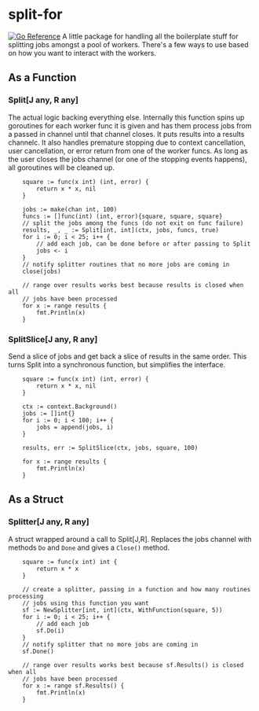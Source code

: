 # split-for
[![Go Reference](https://pkg.go.dev/badge/badge/github.com/tannerhat/split-for.svg)](https://pkg.go.dev/github.com/tannerhat/split-for)
A little package for handling all the boilerplate stuff for splitting jobs amongst a pool of workers. There's a few ways to use based on how you want to interact with the workers.
## As a Function
### Split[J any, R any]
The actual logic backing everything else. Internally this function spins up goroutines for each worker func it is given and has them process jobs from a passed in channel until that channel closes. It puts results into a results channelc. It also handles premature stopping due to context cancellation, user cancellation, or error return from one of the worker funcs. As long as the user closes the jobs channel (or one of the stopping events happens), all goroutines will be cleaned up.
```
	square := func(x int) (int, error) {
		return x * x, nil
	}

	jobs := make(chan int, 100)
	funcs := []func(int) (int, error){square, square, square}
	// split the jobs among the funcs (do not exit on func failure)
	results, _, _ := Split[int, int](ctx, jobs, funcs, true)
	for i := 0; i < 25; i++ {
		// add each job, can be done before or after passing to Split
		jobs <- i
	}
	// notify splitter routines that no more jobs are coming in
	close(jobs)

	// range over results works best because results is closed when all
	// jobs have been processed
	for x := range results {
		fmt.Println(x)
	}
```
### SplitSlice[J any, R any]
Send a slice of jobs and get back a slice of results in the same order. This turns Split into
a synchronous function, but simplifies the interface.
```
	square := func(x int) (int, error) {
		return x * x, nil
	}

	ctx := context.Background()
	jobs := []int{}
	for i := 0; i < 100; i++ {
		jobs = append(jobs, i)
	}

	results, err := SplitSlice(ctx, jobs, square, 100)

    for x := range results {
		fmt.Println(x)
	}
```
## As a Struct
### Splitter[J any, R any]
A struct wrapped around a call to Split[J,R]. Replaces the jobs channel with methods `Do` and `Done` and gives a `Close()` method.
```
	square := func(x int) int {
		return x * x
	}

	// create a splitter, passing in a function and how many routines processing
	// jobs using this function you want
	sf := NewSplitter[int, int](ctx, WithFunction(square, 5))
	for i := 0; i < 25; i++ {
		// add each job
		sf.Do(i)
	}
	// notify splitter that no more jobs are coming in
	sf.Done()

	// range over results works best because sf.Results() is closed when all
	// jobs have been processed
	for x := range sf.Results() {
		fmt.Println(x)
	}
```
